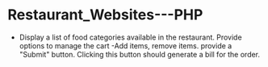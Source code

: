 # Restaurant_Websites---PHP

- Display a list of food categories available in the restaurant. Provide options to manage the cart -Add items, remove items. provide a "Submit" button. Clicking this button should generate a bill for the order.
